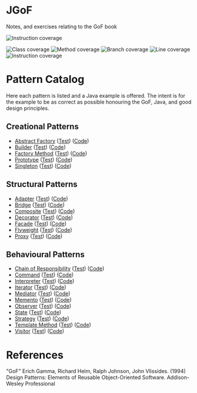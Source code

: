 # JGoF
Notes, and exercises relating to the GoF book

![Instruction coverage](https://img.shields.io/badge/Java-21-black?labelColor=red)

![Class coverage](https://img.shields.io/badge/Class_coverage-100%25-brightgreen)
![Method coverage](https://img.shields.io/badge/Method_coverage-100%25-brightgreen)
![Branch coverage](https://img.shields.io/badge/Branch_coverage-100%25-brightgreen)
![Line coverage](https://img.shields.io/badge/Line_coverage-100%25-brightgreen)
![Instruction coverage](https://img.shields.io/badge/Instruction_coverage-100%25-brightgreen)

# Pattern Catalog
Here each pattern is listed and a Java example is offered. The intent is for the example to be as correct as possible
honouring the GoF, Java, and good design principles.  
## Creational Patterns
* [Abstract Factory](src/main/java/org/example/gof/creation/abstractFactory/AbstractFactory.md)
  ([Test](src/test/java/org/example/gof/creation/abstractFactory/))
  ([Code](src/main/java/org/example/gof/creation/abstractFactory/))
* [Builder](src/main/java/org/example/gof/creation/builder/Builder.md)
  ([Test](src/test/java/org/example/gof/creation/builder/))
  ([Code](src/main/java/org/example/gof/creation/builder/))
* [Factory Method](src/main/java/org/example/gof/creation/factoryMethod/FactoryMethod.md)
  ([Test](src/test/java/org/example/gof/creation/factoryMethod/))
  ([Code](src/main/java/org/example/gof/creation/factoryMethod/))
* [Prototype](src/main/java/org/example/gof/creation/prototype/Prototype.md)
  ([Test](src/test/java/org/example/gof/creation/prototype/))
  ([Code](src/main/java/org/example/gof/creation/prototype/))
* [Singleton](src/main/java/org/example/gof/creation/singleton/Singleton.md)
  ([Test](src/test/java/org/example/gof/creation/singleton/))
  ([Code](src/main/java/org/example/gof/creation/singleton/))

## Structural Patterns
* [Adapter](src/main/java/org/example/gof/structure/adapter/Adapter.md)
  ([Test](src/test/java/org/example/gof/structure/adapter/))
  ([Code](src/main/java/org/example/gof/structure/adapter/))
* [Bridge](src/main/java/org/example/gof/structure/bridge/Bridge.md)
  ([Test](src/test/java/org/example/gof/structure/bridge/))
  ([Code](src/main/java/org/example/gof/structure/bridge/))
* [Composite](src/main/java/org/example/gof/structure/composite/Composite.md)
  ([Test](src/test/java/org/example/gof/structure/composite/))
  ([Code](src/main/java/org/example/gof/structure/composite/))
* [Decorator](src/main/java/org/example/gof/structure/decorator/Decorator.md)
  ([Test](src/test/java/org/example/gof/structure/decorator/))
  ([Code](src/main/java/org/example/gof/structure/decorator/))
* [Facade](src/main/java/org/example/gof/structure/facade/Facade.md)
  ([Test](src/test/java/org/example/gof/structure/facade/))
  ([Code](src/main/java/org/example/gof/structure/facade/))
* [Flyweight](src/main/java/org/example/gof/structure/flyweight/Flyweight.md)
  ([Test](src/test/java/org/example/gof/structure/flyweight/))
  ([Code](src/main/java/org/example/gof/structure/flyweight/))
* [Proxy](src/main/java/org/example/gof/structure/proxy/Proxy.md)
  ([Test](src/test/java/org/example/gof/structure/proxy/))
  ([Code](src/main/java/org/example/gof/structure/proxy/))

## Behavioural Patterns
* [Chain of Responsibility](src/main/java/org/example/gof/behaviour/cor/ChainOfResponsibility.md)
  ([Test](src/test/java/org/example/gof/behaviour/cor/))
  ([Code](src/main/java/org/example/gof/behaviour/cor/))
* [Command](src/main/java/org/example/gof/behaviour/command/Command.md)
  ([Test](src/test/java/org/example/gof/behaviour/command/))
  ([Code](src/main/java/org/example/gof/behaviour/command/))
* [Interpreter](src/main/java/org/example/gof/behaviour/interpreter/Interpreter.md)
  ([Test](src/test/java/org/example/gof/behaviour/interpreter/))
  ([Code](src/main/java/org/example/gof/behaviour/interpreter/))
* [Iterator](src/main/java/org/example/gof/behaviour/iterator/Iterator.md)
  ([Test](src/test/java/org/example/gof/behaviour/iterator/))
  ([Code](src/main/java/org/example/gof/behaviour/iterator/))
* [Mediator](src/main/java/org/example/gof/behaviour/mediator/Mediator.md)
  ([Test](src/test/java/org/example/gof/behaviour/mediator/))
  ([Code](src/main/java/org/example/gof/behaviour/mediator/))
* [Memento](src/main/java/org/example/gof/behaviour/memento/Memento.md)
  ([Test](src/test/java/org/example/gof/behaviour/memento/))
  ([Code](src/main/java/org/example/gof/behaviour/memento/))
* [Observer](src/main/java/org/example/gof/behaviour/observer/Observer.md)
  ([Test](src/test/java/org/example/gof/behaviour/observer/))
  ([Code](src/main/java/org/example/gof/behaviour/observer/))
* [State](src/main/java/org/example/gof/behaviour/state/State.md)
  ([Test](src/test/java/org/example/gof/behaviour/state/))
  ([Code](src/main/java/org/example/gof/behaviour/state/))
* [Strategy](src/main/java/org/example/gof/behaviour/strategy/Strategy.md)
  ([Test](src/test/java/org/example/gof/behaviour/strategy/))
  ([Code](src/main/java/org/example/gof/behaviour/strategy/))
* [Template Method](src/main/java/org/example/gof/behaviour/template/Template.md)
  ([Test](src/test/java/org/example/gof/behaviour/template/))
  ([Code](src/main/java/org/example/gof/behaviour/template/))
* [Visitor](src/main/java/org/example/gof/behaviour/visitor/Visitor.md)
  ([Test](src/test/java/org/example/gof/behaviour/visitor/))
  ([Code](src/main/java/org/example/gof/behaviour/visitor/))

# References
"GoF" Erich Gamma, Richard Helm, Ralph Johnson, John Vlissides. (1994) Design Patterns: Elements of Reusable
Object-Oriented Software.  Addison-Wesley Professional
